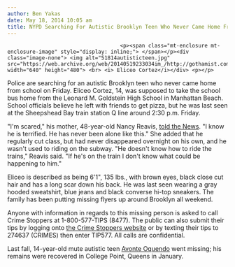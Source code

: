 ```yaml
---
author: Ben Yakas
date: May 18, 2014 10:05 am
title: NYPD Searching For Autistic Brooklyn Teen Who Never Came Home From School
---
```


	
										<p><span class="mt-enclosure mt-enclosure-image" style="display: inline;"> </span></p><div class="image-none"> <img alt="51814autisticteen.jpg" src="https://web.archive.org/web/20140519233034im_/http://gothamist.com/attachments/byakas/51814autisticteen.jpg" width="640" height="480"> <br> <i> Eliceo Cortez</i></div> <p></p>

<p>Police are searching for an autistic Brooklyn teen who never came home from school on Friday. Eliceo Cortez, 14, was supposed to take the school bus home from the Leonard M. Goldstein High School in Manhattan Beach. School officials believe he left with friends to get pizza, but he was last seen at the Sheepshead Bay train station Q line around 2:30 p.m. Friday.</p>

<p>&quot;I&apos;m scared,&quot; his mother, 48-year-old Nancy Reavis, <a href="https://web.archive.org/web/20140519233034/http://www.nydailynews.com/new-york/brooklyn/14-year-old-autistic-brooklyn-boy-missing-article-1.1796647">told the News</a>. &quot;I know he is terrified. He has never been alone like this.&quot; She added that he regularly cut class, but had never disappeared overnight on his own, and he wasn&apos;t used to riding on the subway. &quot;He doesn&apos;t know how to ride the trains,&quot; Reavis said. &quot;If he&apos;s on the train I don&apos;t know what could be happening to him.&quot;</p>

<p>Eliceo is described as being 6&apos;1&quot;, 135 lbs., with brown eyes, black close cut hair and has a long scar down his back. He was last seen wearing a gray hooded sweatshirt, blue jeans and black converse hi-top sneakers. The family has been putting missing flyers up around Brooklyn all weekend.</p>

<p>Anyone with information in regards to this missing person is asked to call Crime Stoppers at 1-800-577-TIPS (8477). The public can also submit their tips by logging onto <a href="WWW.NYPDCRIMESTOPPERS.COM">the Crime Stoppers website</a> or by texting their tips to 274637 (CRIMES) then enter TIP577. All calls are confidential. </p>

<p>Last fall, 14-year-old mute autistic teen <a href="https://web.archive.org/web/20140519233034/http://gothamist.com/tags/avonteoquendo">Avonte Oquendo</a> went missing; his remains were recovered in College Point, Queens in January.</p>					
										
									
				